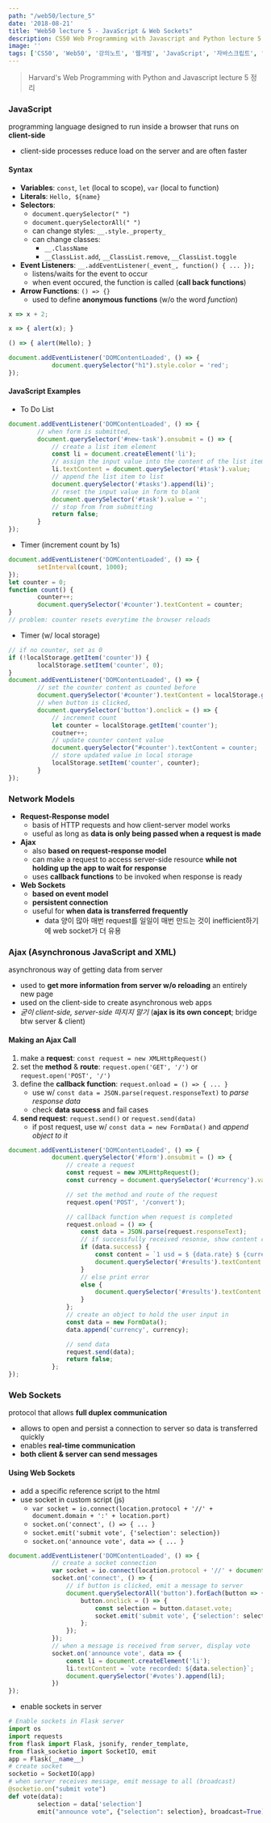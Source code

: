 ```yaml
---
path: "/web50/lecture_5"
date: '2018-08-21'
title: "Web50 lecture 5 - JavaScript & Web Sockets"
description: CS50 Web Programming with Javascript and Python lecture 5 정리
image: ''
tags: ['CS50', 'Web50', '강의노트', '웹개발', 'JavaScript', '자바스크립트', '웹소켓']
---
```

> Harvard's Web Programming with Python and Javascript lecture 5 정리

### JavaScript
programming language designed to run inside a browser that runs on __client-side__
- client-side processes reduce load on the server and are often faster

#### Syntax
- __Variables__: `const`, `let` (local to scope), `var` (local to function)
- __Literals__: ``Hello, ${name}``
- __Selectors__: 
    - `document.querySelector(" ")`
    - `document.querySelectorAll(" ")`
    - can change styles: `__.style._property_`
    - can change classes: 
        - `__.ClassName`
        - `__ClassList.add`, `__ClassList.remove`, `__ClassList.toggle`
- __Event Listeners__: `__.addEventListener(_event_, function() { ... });`
    - listens/waits for the event to occur
    - when event occured, the function is called (__call back functions__)
- __Arrow Functions__: `() => {}`
    - used to define __anonymous functions__ (w/o the word _function_)
```js
x => x + 2;
```
```js
x => { alert(x); }
```
```js
() => { alert(Hello); }
```
```js
document.addEventListener('DOMContentLoaded', () => {
            document.querySelector("h1").style.color = 'red';
});
```

#### JavaScript Examples
- To Do List
```js
document.addEventListener('DOMContentLoaded', () => {
        // when form is submitted, 
        document.querySelector('#new-task').onsubmit = () => {
            // create a list item element
            const li = document.createElement('li');
            // assign the input value into the content of the list item
            li.textContent = document.querySelector('#task').value;
            // append the list item to list
            document.querySelector('#tasks').append(li)';
            // reset the input value in form to blank
            document.querySelector('#task').value = '';
            // stop from from submitting
            return false;
        }
});
```
- Timer (increment count by 1s)
```js
document.addEventListener('DOMContentLoaded', () => {
        setInterval(count, 1000);
});
let counter = 0;
function count() {
        counter++;
        document.querySelector('#counter').textContent = counter;
}
// problem: counter resets everytime the browser reloads
```
- Timer (w/ local storage)
```js
// if no counter, set as 0
if (!localStorage.getItem('counter')) {
        localStorage.setItem('counter', 0);
}
document.addEventListener('DOMContentLoaded', () => {
        // set the counter content as counted before
        document.querySelector('#counter').textContent = localStorage.getItem('counter');
        // when button is clicked,
        document.querySelector('button').onclick = () => {
            // increment count
            let counter = localStorage.getItem('counter');
            coutner++;
            // update counter content value
            document.querySelector("#counter').textContent = counter;
            // store updated value in local storage
            localStorage.setItem('counter', counter);
        }
});
```

### Network Models
- __Request-Response model__
    - basis of HTTP requests and how client-server model works
    - useful as long as __data is only being passed when a request is made__
- __Ajax__
    - also __based on request-response model__
    - can make a request to access server-side resource __while not holding up the app to wait for response__
    - uses __callback functions__ to be invoked when response is ready
- __Web Sockets__
    - __based on event model__
    - __persistent connection__
    - useful for __when data is transferred frequently__
        - data 양이 많아 매번 request를 일일이 매번 만드는 것이 inefficient하기에 web socket가 더 유용

### Ajax (Asynchronous JavaScript and XML)
asynchronous way of getting data from server
- used to __get more information from server w/o reloading__ an entirely new page
- used on the client-side to create asynchronous web apps
- _굳이 client-side, server-side 따지지 말기_ (__ajax is its own concept__; bridge btw server & client)

#### Making an Ajax Call
1. make a __request__: `const request = new XMLHttpRequest()`
2. set the __method__ & __route__: `request.open('GET', '/')` or `request.open('POST', '/')`
3. define the __callback function__: `request.onload = () => { ... }`
    - use w/ `const data = JSON.parse(request.responseText)` to _parse response data_
    - check __data success__ and fail cases
4. __send request__: `request.send()` or `request.send(data)`
    - if post request, use w/ `const data = new FormData()` and _append object to it_
```js
document.addEventListener('DOMContentLoaded', () => {
            document.querySelector('#form').onsubmit = () => {
                // create a request
                const request = new XMLHttpRequest();
                const currency = document.querySelector('#currency').value;

                // set the method and route of the request
                request.open('POST', '/convert');

                // callback function when request is completed
                request.onload = () => {
                    const data = JSON.parse(request.responseText);
                    // if successfully received resonse, show content currency
                    if (data.success) {
                        const content = `1 usd = $ {data.rate} $ {currency}`;
                        document.querySelector('#results').textContent = content;
                    }
                    // else print error
                    else {
                        document.querySelector('#results').textContent = 'error';
                    }
                };
                // create an object to hold the user input in
                const data = new FormData();
                data.append('currency', currency);

                // send data
                request.send(data);
                return false;
            };
});
```

### Web Sockets
protocol that allows __full duplex communication__
- allows to open and persist a connection to server so data is transferred quickly
- enables __real-time communication__
- __both client & server can send messages__

#### Using Web Sockets
- add a specific reference script to the html
- use socket in custom script (js)
    - `var socket = io.connect(location.protocol + '//' + document.domain + ':' + location.port)`
    - `socket.on('connect', () => { ... }`
    - `socket.emit('submit vote', {'selection': selection})`
    - `socket.on('announce vote', data => { ... }`
```js
document.addEventListener('DOMContentLoaded', () => {
            // create a socket connection
            var socket = io.connect(location.protocol + '//' + document.domain + ':' + location.port);
            socket.on('connect', () => {
                // if button is clicked, emit a message to server
                document.querySelectorAll('button').forEach(button => {
                    button.onclick = () => {
                        const selection = button.dataset.vote;
                        socket.emit('submit vote', {'selection': selection});
                    };
                });
            });
            // when a message is received from server, display vote
            socket.on('announce vote', data => {
                const li = document.createElement('li');
                li.textContent = `vote recorded: ${data.selection}`;
                document.querySelector('#votes').append(li);
            })
});
```
- enable sockets in server
```python
# Enable sockets in Flask server
import os
import requests
from flask import Flask, jsonify, render_template, 
from flask_socketio import SocketIO, emit
app = Flask(__name__)
# create socket
socketio = SocketIO(app)
# when server receives message, emit message to all (broadcast)
@socketio.on("submit vote")
def vote(data):
        selection = data['selection']
        emit("announce vote", {"selection": selection}, broadcast=True)
```
